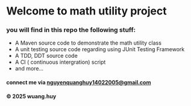 # Welcome to math utility project
### you will find in this repo the following stuff:
* A Maven source code to demonstrate the math utility class
* A unit testing source code  regarding using JUnit Testing Framework
* A TDD, DDT source code
* A CI ( continuous intergration) script
* and more...
#### connect  me via nguyenquanghuy14022005@gmail.com
#### &#169; 2025 wuang.huy
